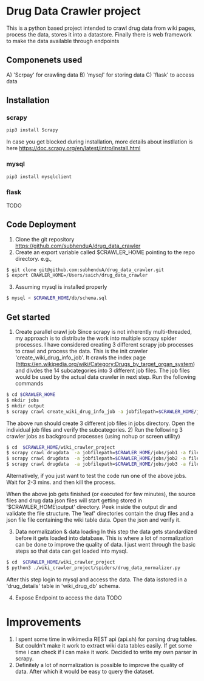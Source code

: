# Drug Data Crawler project
This is a python based project intended to crawl drug data from wiki pages, process the data, stores it into a datastore. Finally there is web framework to make the data available through endpoints
## Componenets used 
A) 'Scrpay' for crawling data 
B) 'mysql' for storing data 
C) 'flask' to access data 

## Installation

### scrapy
```bash
pip3 install Scrapy 
```
In case you get blocked during installation, more details about instllation is here 
https://doc.scrapy.org/en/latest/intro/install.html

### mysql
```bash
pip3 install mysqlclient
```
### flask
TODO

## Code Deployment 

1) Clone the git repository 
https://github.com/subhenduA/drug_data_crawler
2) Create an export variable called $CRAWLER_HOME pointing to the repo directory. e.g.,
```bash
$ git clone git@github.com:subhenduA/drug_data_crawler.git
$ export CRAWLER_HOME=/Users/saich/drug_data_crawler
```
3) Assuming mysql is installed properly 
```bash
$ mysql < $CRAWLER_HOME/db/schema.sql
```
## Get started

1) Create parallel crawl job
Since scrapy is not inherently multi-threaded, my approach is to distribute the work into multiple scrapy spider processes. I have considered creating 3 different scrapy job processes to crawl and process the data. This is the init crawler 'create_wiki_drug_info_job'. It crawls the index page (https://en.wikipedia.org/wiki/Category:Drugs_by_target_organ_system) and divdes the 14 subcategories into 3 different job files. The job files would be used by the actual data crawler in next step. Run the following commands

```bash
$ cd $CRAWLER_HOME
$ mkdir jobs
$ mkdir output
$ scrapy crawl create_wiki_drug_info_job -a jobfilepath=$CRAWLER_HOME/jobs -a output=$CRAWLER_HOME/output
```
The above run should create 3 different job files in jobs directory. Open the individual job files and verify the subcategories.
2) Run the following 3 crawler jobs as background processes (using nohup or screen utility) 
```bash
$ cd  $CRAWLER_HOME/wiki_crawler_project
$ scrapy crawl drugdata  -a jobfilepath=$CRAWLER_HOME/jobs/job1 -a filepath=$CRAWLER_HOME/output
$ scrapy crawl drugdata  -a jobfilepath=$CRAWLER_HOME/jobs/job2 -a filepath=$CRAWLER_HOME/output
$ scrapy crawl drugdata  -a jobfilepath=$CRAWLER_HOME/jobs/job3 -a filepath=$CRAWLER_HOME/output
```
Alternatively, if you just want to test the code run one of the above jobs. Wait for  2-3 mins. and then kill the process. 

When the above job gets finished (or executed for few minutes), the source files and drug data json files will start getting stored in '$CRAWLER_HOME\output' directory. Peek inside the output dir and validate the file structure. The 'leaf' directories contain the drug files and a json file file containing the wiki table data. Open the json and verify it. 

3) Data normalization & data loading 
In this step the data gets standardized before it gets loaded into database. This is where a lot of normalization can be done to improve the quality of data. I just went through the basic steps so that data can get loaded into mysql. 
```bash
$ cd  $CRAWLER_HOME/wiki_crawler_project
$ python3 ./wiki_crawler_project/spiders/drug_data_normalizer.py
```
After this step login to mysql and access the data. The data isstored in a 'drug_details' table in 'wiki_drug_db' schema.

4) Expose Endpoint to access the data 
TODO

# Improvements 
1) I spent some time in wikimedia REST api (api.sh) for parsing drug tables. But couldn't make it work to extract wiki data tables easily. If get some time i can check if i can make it work. Decided to write my own parser in scrapy.
2) Definitely a lot of normalization is possible to improve the quality of data. After which it would be easy to query the dataset. 


